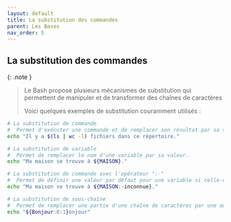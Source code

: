 ```yaml
---
layout: default
title: La substitution des commandes
parent: Les Bases
nav_order: 5
---
```


## La substitution des commandes

{: .note }

> Le Bash propose plusieurs mécanismes de substitution qui permettent de manipuler et de transformer des chaînes de caractères
>
> Voici quelques exemples de substitution couramment utilisés :

```bash
# La substitution de commande
#  Permet d'exécuter une commande et de remplacer son résultat par sa sortie
echo "Il y a $(ls | wc -l) fichiers dans ce répertoire."
```

```bash
# La substitution de variable
#  Permet de remplacer le nom d'une variable par sa valeur.
echo "Ma maison se trouve à ${MAISON}."
```

```bash
# La substitution de commande avec l'opérateur ":-"
#  Permet de définir une valeur par défaut pour une variable si celle-ci n'est pas définie.
echo "Ma maison se trouve à ${MAISON:-inconnue}."
```

```bash
# La substitution de sous-chaîne
#  Permet de remplacer une partie d'une chaîne de caractères par une autre chaîne.
echo "${Bonjour:0:1}onjour"
```
